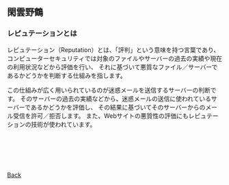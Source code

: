 ## 閑雲野鶴

### レピュテーションとは
レピュテーション（Reputation）とは、「評判」という意味を持つ言葉であり、
コンピューターセキュリティでは対象のファイルやサーバーの過去の実績や現在の利用状況などから評価を行い、
それに基づいて悪質なファイル／サーバーであるかどうかを判断する仕組みを指します。

この仕組みが広く用いられているのが迷惑メールを送信するサーバーの判断です。
そのサーバーの過去の実績などから、迷惑メールの送信に使われているサーバーであるかどうかを評価し、
その結果に基づいてそのサーバーからのメール受信を許可／拒否します。
また、Webサイトの悪質性の評価にもレピュテーションの技術が使われています。

<p style="margin-top: 100px;"></p>

[Back](./../../)

